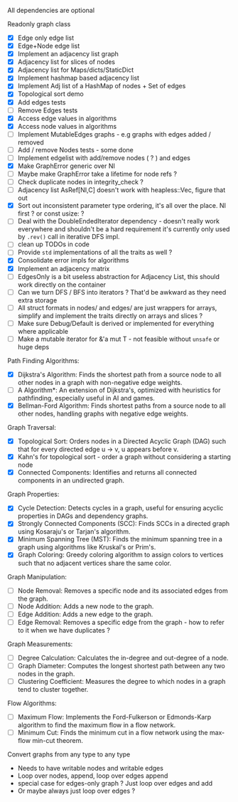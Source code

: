 
All dependencies are optional

Readonly graph class
- [x] Edge only edge list
- [x] Edge+Node edge list
- [x] Implement an adjacency list graph
- [x] Adjacency list for slices of nodes
- [x] Adjacency list for Maps/dicts/StaticDict
- [x] Implement hashmap based adjacency list
- [x] Implement Adj list of a HashMap of nodes + Set of edges
- [x] Topological sort demo
- [x] Add edges tests
- [ ] Remove Edges tests
- [x] Access edge values in algorithms
- [x] Access node values in algorithms
- [ ] Implement MutableEdges graphs - e.g graphs with edges added / removed
- [ ] Add / remove Nodes tests - some done
- [ ] Implement edgelist with add/remove nodes ( ? ) and edges
- [x] Make GraphError generic over NI
- [ ] Maybe make GraphError take a lifetime for node refs ?
- [ ] Check duplicate nodes in integrity_check ?
- [ ] Adjacency list AsRef[NI,C] doesn't work with heapless::Vec, figure that out
- [x] Sort out inconsistent parameter type ordering, it's all over the place. NI first ? or const usize: ?
- [ ] Deal with the DoubleEndedIterator dependency - doesn't really work everywhere and shouldn't be a hard requirement
      it's currently only used by `.rev()` call in iterative DFS impl.
- [ ] clean up TODOs in code
- [ ] Provide `std` implementations of all the traits as well ?
- [x] Consolidate error impls for algorithms
- [x] Implement an adjacency matrix
- [ ] EdgesOnly is a bit useless abstraction for Adjacency List, this should work directly on the container
- [ ] Can we turn DFS / BFS into iterators ? That'd be awkward as they need extra storage
- [ ] All struct formats in nodes/ and edges/ are just wrappers for arrays, simplify and implement
      the traits directly on arrays and slices ?
- [ ] Make sure Debug/Default is derived or implemented for everything where applicable
- [ ] Make a mutable iterator for &'a mut T - not feasible without `unsafe` or huge deps

Path Finding Algorithms:
- [x] Dijkstra's Algorithm: Finds the shortest path from a source node to all other nodes in a graph with non-negative edge weights.
- [ ] A Algorithm*: An extension of Dijkstra's, optimized with heuristics for pathfinding, especially useful in AI and games.
- [x] Bellman-Ford Algorithm: Finds shortest paths from a source node to all other nodes, handling graphs with negative edge weights.

Graph Traversal:
- [x] Topological Sort: Orders nodes in a Directed Acyclic Graph (DAG) such that for every directed edge u -> v, u appears before v.
- [x] Kahn's for topological sort - order a graph without considering a starting node
- [x] Connected Components: Identifies and returns all connected components in an undirected graph.

Graph Properties:
- [x] Cycle Detection: Detects cycles in a graph, useful for ensuring acyclic properties in DAGs and dependency graphs.
- [x] Strongly Connected Components (SCC): Finds SCCs in a directed graph using Kosaraju's or Tarjan's algorithm.
- [x] Minimum Spanning Tree (MST): Finds the minimum spanning tree in a graph using algorithms like Kruskal's or Prim's.
- [x] Graph Coloring: Greedy coloring algorithm to assign colors to vertices such that no adjacent vertices share the same color.

Graph Manipulation:
- [ ] Node Removal: Removes a specific node and its associated edges from the graph.
- [ ] Node Addition: Adds a new node to the graph.
- [ ] Edge Addition: Adds a new edge to the graph.
- [ ] Edge Removal: Removes a specific edge from the graph - how to refer to it when we have duplicates ?

Graph Measurements:
- [ ] Degree Calculation: Calculates the in-degree and out-degree of a node.
- [ ] Graph Diameter: Computes the longest shortest path between any two nodes in the graph.
- [ ] Clustering Coefficient: Measures the degree to which nodes in a graph tend to cluster together.

Flow Algorithms:
- [ ] Maximum Flow: Implements the Ford-Fulkerson or Edmonds-Karp algorithm to find the maximum flow in a flow network.
- [ ] Minimum Cut: Finds the minimum cut in a flow network using the max-flow min-cut theorem.

Convert graphs from any type to any type
- Needs to have writable nodes and writable edges
- Loop over nodes, append, loop over edges append
- special case for edges-only graph ? Just loop over edges and add
- Or maybe always just loop over edges ?
